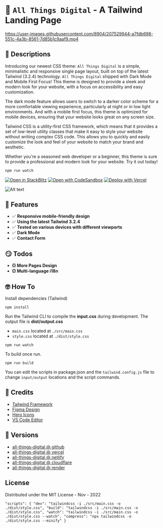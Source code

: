 # 👋 `All Things Digital` - A Tailwind Landing Page



https://user-images.githubusercontent.com/8904/207529944-a7fdb698-551c-4a3b-8561-7d85b1c9aaf9.mp4

## 🚀 Descriptions

Introducing our newest CSS theme: `All Things Digital` is a simple, minimalistic and responsive single page layout, built on top of the latest Tailwind (3.2.4) technology. `All Things Digital` shipped with Dark Mode and Mobile First Focus! This theme is designed to provide a sleek and modern look for your website, with a focus on accessibility and easy customization.

The dark mode feature allows users to switch to a darker color scheme for a more comfortable viewing experience, particularly at night or in low light environments. And with a mobile first focus, this theme is optimized for mobile devices, ensuring that your website looks great on any screen size.

Tailwind CSS is a utility-first CSS framework, which means that it provides a set of low-level utility classes that make it easy to style your website without writing complex CSS code. This allows you to quickly and easily customize the look and feel of your website to match your brand and aesthetic.

Whether you're a seasoned web developer or a beginner, this theme is sure to provide a professional and modern look for your website. Try it out today!

```bash
npm run watch
```

[![Open in StackBlitz](https://developer.stackblitz.com/img/open_in_stackblitz.svg)](https://stackblitz.com/github/leonism/all-things-digital?file=README.md)
[![Open with CodeSandbox](https://assets.codesandbox.io/github/button-edit-lime.svg)](https://codesandbox.io/s/github.com/leonism/all-things-digital/)
[![Deploy with Vercel](https://vercel.com/button)](https://vercel.com/new/clone?repository-url=https%3A%2F%2Fgithub.com%2Fleonism%2Fall-things-digital)

![Alt text](/back2school.png?raw=true)

## 🚀 Features

- ✅ **Responsive mobile-friendly design**
- ✅ **Using the latest Tailwind 3.2.4**
- ✅ **Tested on various devices with different viewports**
- ✅ **Dark Mode**
- ✅ **Contact Form**

## 😏 Todos

- ❎ **More Pages Design**
- ❎ **Multi-language i18n**

## 🤓 How To

Install dependencies (Tailwind)

```
npm install
```

Run the Tailwind CLI to compile the **input.css** during development. The output file is **dist/output.css**

- `main.css`  located at `./src/main.css`
- `style.css` located at `./dist/style.css`


```
npm run watch
```

To build once run.

```
npm run build
```

You can edit the scripts in package.json and the `tailwind.config.js` file to change `input/output` locations and the script commands.

## 🔗 Credits

- [Tailwind Framework](https://tailwindcss.com/docs/installation/)
- [Figma Design](https://www.figma.com/community/file/1012878506205031695)
- [Hero Icons](https://heroicons.com/)
- [VS Code Editor](https://code.visualstudio.com/)

## 🧬 Versions

- [all-things-digital @ github](https://github.com/leonism/all-things-digital)
- [all-things-digital @ vercel](https://all-things-digital.vercel.app/)
- [all-things-digital @ netlify](https://all-things-digital.netlify.app/)
- [all-things-digital @ cloudflare](https://all-things-digital.pages.dev)
- [all-things-digital @ render](https://all-things-digital.onrender.com)

## License
Distributed under the MIT License - Nov - 2022

`"scripts": {
    "dev": "tailwindcss -i ./src/main.css -o ./dist/style.css",
    "build": "tailwindcss -i ./src/main.css -o ./dist/style.css",
    "watch": "tailwindcss -i ./src/main.css -o ./dist/style.css --watch",
    "compress": "npx tailwindcss -o ./dist/style.css --minify"
  }`
